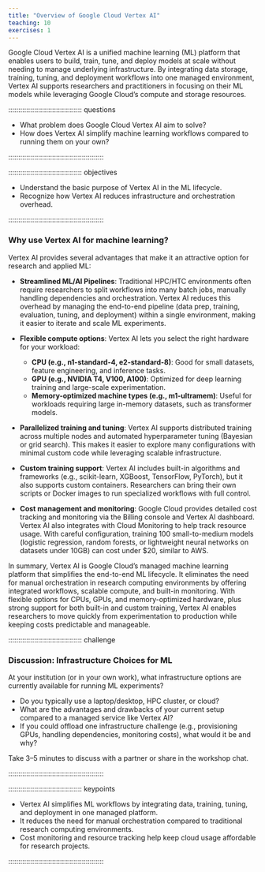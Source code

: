 ```yaml
---
title: "Overview of Google Cloud Vertex AI"
teaching: 10
exercises: 1
---
```


Google Cloud Vertex AI is a unified machine learning (ML) platform that enables users to build, train, tune, and deploy models at scale without needing to manage underlying infrastructure. By integrating data storage, training, tuning, and deployment workflows into one managed environment, Vertex AI supports researchers and practitioners in focusing on their ML models while leveraging Google Cloud’s compute and storage resources.

::::::::::::::::::::::::::::::::::::: questions

- What problem does Google Cloud Vertex AI aim to solve?  
- How does Vertex AI simplify machine learning workflows compared to running them on your own?  

::::::::::::::::::::::::::::::::::::::::::::::::

::::::::::::::::::::::::::::::::::::: objectives

- Understand the basic purpose of Vertex AI in the ML lifecycle.  
- Recognize how Vertex AI reduces infrastructure and orchestration overhead.  

::::::::::::::::::::::::::::::::::::::::::::::::

### Why use Vertex AI for machine learning?

Vertex AI provides several advantages that make it an attractive option for research and applied ML:

- **Streamlined ML/AI Pipelines**: Traditional HPC/HTC environments often require researchers to split workflows into many batch jobs, manually handling dependencies and orchestration. Vertex AI reduces this overhead by managing the end-to-end pipeline (data prep, training, evaluation, tuning, and deployment) within a single environment, making it easier to iterate and scale ML experiments.

- **Flexible compute options**: Vertex AI lets you select the right hardware for your workload:
  - **CPU (e.g., n1-standard-4, e2-standard-8)**: Good for small datasets, feature engineering, and inference tasks.  
  - **GPU (e.g., NVIDIA T4, V100, A100)**: Optimized for deep learning training and large-scale experimentation.  
  - **Memory-optimized machine types (e.g., m1-ultramem)**: Useful for workloads requiring large in-memory datasets, such as transformer models.  

- **Parallelized training and tuning**: Vertex AI supports distributed training across multiple nodes and automated hyperparameter tuning (Bayesian or grid search). This makes it easier to explore many configurations with minimal custom code while leveraging scalable infrastructure.

- **Custom training support**: Vertex AI includes built-in algorithms and frameworks (e.g., scikit-learn, XGBoost, TensorFlow, PyTorch), but it also supports custom containers. Researchers can bring their own scripts or Docker images to run specialized workflows with full control.

- **Cost management and monitoring**: Google Cloud provides detailed cost tracking and monitoring via the Billing console and Vertex AI dashboard. Vertex AI also integrates with Cloud Monitoring to help track resource usage. With careful configuration, training 100 small-to-medium models (logistic regression, random forests, or lightweight neural networks on datasets under 10GB) can cost under $20, similar to AWS.

In summary, Vertex AI is Google Cloud’s managed machine learning platform that simplifies the end-to-end ML lifecycle. It eliminates the need for manual orchestration in research computing environments by offering integrated workflows, scalable compute, and built-in monitoring. With flexible options for CPUs, GPUs, and memory-optimized hardware, plus strong support for both built-in and custom training, Vertex AI enables researchers to move quickly from experimentation to production while keeping costs predictable and manageable.


::::::::::::::::::::::::::::::::::::: challenge

### Discussion: Infrastructure Choices for ML  
At your institution (or in your own work), what infrastructure options are currently available for running ML experiments?  
- Do you typically use a laptop/desktop, HPC cluster, or cloud?  
- What are the advantages and drawbacks of your current setup compared to a managed service like Vertex AI?  
- If you could offload one infrastructure challenge (e.g., provisioning GPUs, handling dependencies, monitoring costs), what would it be and why?  

Take 3–5 minutes to discuss with a partner or share in the workshop chat.  

::::::::::::::::::::::::::::::::::::::::::::::::

::::::::::::::::::::::::::::::::::::: keypoints

- Vertex AI simplifies ML workflows by integrating data, training, tuning, and deployment in one managed platform.  
- It reduces the need for manual orchestration compared to traditional research computing environments.  
- Cost monitoring and resource tracking help keep cloud usage affordable for research projects.  

::::::::::::::::::::::::::::::::::::::::::::::::
